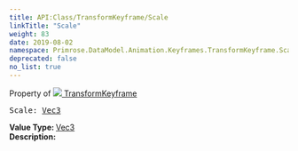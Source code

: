 ```yaml
---
title: API:Class/TransformKeyframe/Scale
linkTitle: "Scale"
weight: 83
date: 2019-08-02
namespace: Primrose.DataModel.Animation.Keyframes.TransformKeyframe.Scale
deprecated: false
no_list: true
---
```

Property of <a href="/docs/api-reference/Class/TransformKeyframe"><img src="/icons/silk/film.png"/>&nbsp;TransformKeyframe</a>
<pre class="method-declaration">
Scale: <a class="type" href="/docs/api-reference/DataType/Vec3">Vec3</a></pre>
<b>Value Type: </b>
<a class="type" href="/docs/api-reference/DataType/Vec3">Vec3</a>
<br/>
<b>Description: </b>